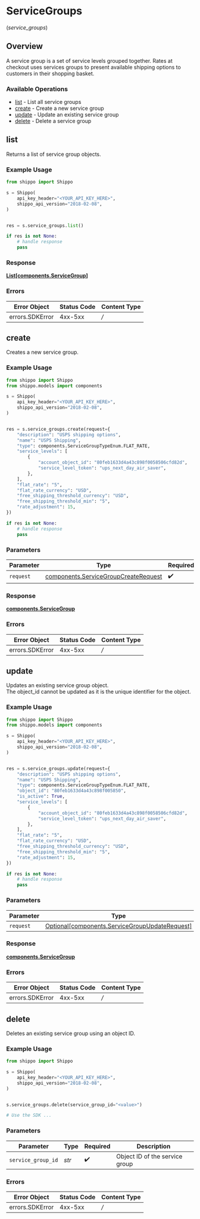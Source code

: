 # ServiceGroups
(*service_groups*)

## Overview

A service group is a set of service levels grouped together. 
Rates at checkout uses services groups to present available shipping options to customers in their shopping basket.
<SchemaDefinition schemaRef="#/components/schemas/ServiceGroup"/>

### Available Operations

* [list](#list) - List all service groups
* [create](#create) - Create a new service group
* [update](#update) - Update an existing service group
* [delete](#delete) - Delete a service group

## list

Returns a list of service group objects.

### Example Usage

```python
from shippo import Shippo

s = Shippo(
    api_key_header="<YOUR_API_KEY_HERE>",
    shippo_api_version="2018-02-08",
)


res = s.service_groups.list()

if res is not None:
    # handle response
    pass

```


### Response

**[List[components.ServiceGroup]](../../models/.md)**
### Errors

| Error Object    | Status Code     | Content Type    |
| --------------- | --------------- | --------------- |
| errors.SDKError | 4xx-5xx         | */*             |

## create

Creates a new service group.

### Example Usage

```python
from shippo import Shippo
from shippo.models import components

s = Shippo(
    api_key_header="<YOUR_API_KEY_HERE>",
    shippo_api_version="2018-02-08",
)


res = s.service_groups.create(request={
    "description": "USPS shipping options",
    "name": "USPS Shipping",
    "type": components.ServiceGroupTypeEnum.FLAT_RATE,
    "service_levels": [
        {
            "account_object_id": "80feb1633d4a43c898f0058506cfd82d",
            "service_level_token": "ups_next_day_air_saver",
        },
    ],
    "flat_rate": "5",
    "flat_rate_currency": "USD",
    "free_shipping_threshold_currency": "USD",
    "free_shipping_threshold_min": "5",
    "rate_adjustment": 15,
})

if res is not None:
    # handle response
    pass

```

### Parameters

| Parameter                                                                                    | Type                                                                                         | Required                                                                                     | Description                                                                                  |
| -------------------------------------------------------------------------------------------- | -------------------------------------------------------------------------------------------- | -------------------------------------------------------------------------------------------- | -------------------------------------------------------------------------------------------- |
| `request`                                                                                    | [components.ServiceGroupCreateRequest](../../models/components/servicegroupcreaterequest.md) | :heavy_check_mark:                                                                           | N/A                                                                                          |


### Response

**[components.ServiceGroup](../../models/components/servicegroup.md)**
### Errors

| Error Object    | Status Code     | Content Type    |
| --------------- | --------------- | --------------- |
| errors.SDKError | 4xx-5xx         | */*             |

## update

Updates an existing service group object. <br>The object_id cannot be updated as it is the unique identifier for the object.

### Example Usage

```python
from shippo import Shippo
from shippo.models import components

s = Shippo(
    api_key_header="<YOUR_API_KEY_HERE>",
    shippo_api_version="2018-02-08",
)


res = s.service_groups.update(request={
    "description": "USPS shipping options",
    "name": "USPS Shipping",
    "type": components.ServiceGroupTypeEnum.FLAT_RATE,
    "object_id": "80feb1633d4a43c898f005850",
    "is_active": True,
    "service_levels": [
        {
            "account_object_id": "80feb1633d4a43c898f0058506cfd82d",
            "service_level_token": "ups_next_day_air_saver",
        },
    ],
    "flat_rate": "5",
    "flat_rate_currency": "USD",
    "free_shipping_threshold_currency": "USD",
    "free_shipping_threshold_min": "5",
    "rate_adjustment": 15,
})

if res is not None:
    # handle response
    pass

```

### Parameters

| Parameter                                                                                              | Type                                                                                                   | Required                                                                                               | Description                                                                                            |
| ------------------------------------------------------------------------------------------------------ | ------------------------------------------------------------------------------------------------------ | ------------------------------------------------------------------------------------------------------ | ------------------------------------------------------------------------------------------------------ |
| `request`                                                                                              | [Optional[components.ServiceGroupUpdateRequest]](../../models/components/servicegroupupdaterequest.md) | :heavy_minus_sign:                                                                                     | N/A                                                                                                    |


### Response

**[components.ServiceGroup](../../models/components/servicegroup.md)**
### Errors

| Error Object    | Status Code     | Content Type    |
| --------------- | --------------- | --------------- |
| errors.SDKError | 4xx-5xx         | */*             |

## delete

Deletes an existing service group using an object ID.

### Example Usage

```python
from shippo import Shippo

s = Shippo(
    api_key_header="<YOUR_API_KEY_HERE>",
    shippo_api_version="2018-02-08",
)


s.service_groups.delete(service_group_id="<value>")

# Use the SDK ...

```

### Parameters

| Parameter                      | Type                           | Required                       | Description                    |
| ------------------------------ | ------------------------------ | ------------------------------ | ------------------------------ |
| `service_group_id`             | *str*                          | :heavy_check_mark:             | Object ID of the service group |

### Errors

| Error Object    | Status Code     | Content Type    |
| --------------- | --------------- | --------------- |
| errors.SDKError | 4xx-5xx         | */*             |
